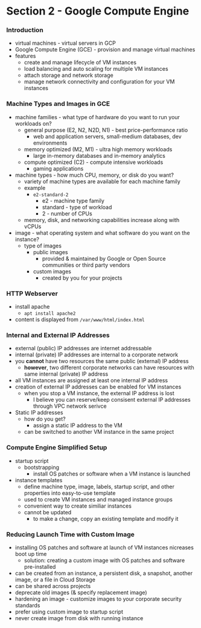 # Section 2 - Google Compute Engine

### Introduction

- virtual machines - virtual servers in GCP
- Google Compute Engine (GCE) - provision and manage virtual machines
- features
  - create and manage lifecycle of VM instances
  - load balancing and auto scaling for multiple VM instances
  - attach storage and network storage
  - manage network connectivity and configuration for your VM instances

### Machine Types and Images in GCE

- machine families - what type of hardware do you want to run your workloads on?
  - general purpose (E2, N2, N2D, N1) - best price-performance ratio
    - web and application servers, small-medium databases, dev environments
  - memory optimized (M2, M1) - ultra high memory workloads
    - large in-memory databases and in-memory analytics
  - compute optimized (C2) - compute intensive workloads
    - gaming applications
- machine types - how much CPU, memory, or disk do you want?
  - variety of machine types are available for each machine family
  - example
    - `e2-standard-2`
      - e2 - machine type family
      - standard - type of workload
      - 2 - number of CPUs
  - memory, disk, and networking capabilities increase along with vCPUs
- image - what operating system and what software do you want on the instance?
  - type of images
    - public images
      - provided & maintained by Google or Open Source communities or third party vendors
    - custom images
      - created by you for your projects

### HTTP Webserver

- install apache
  - `apt install apache2`
- content is displayed from `/var/www/html/index.html`

### Internal and External IP Addresses

- external (public) IP addresses are internet addressable
- internal (private) IP addresses are internal to a corporate network
- you **cannot** have two resources the same public (external) IP address
  - **however**, two different corporate networks can have resources with same internal (private) IP address
- all VM instances are assigned at least one internal IP address
- creation of external IP addresses can be enabled for VM instances
  - when you stop a VM instance, the external IP address is lost
    - I believe you can reserve/keep consisent external IP addresses through VPC network serivce
- Static IP addresses
  - how do you get?
    - assign a static IP address to the VM
  - can be switched to another VM instance in the same project

### Compute Engine Simplified Setup

- startup script
  - bootstrapping
    - install OS patches or software when a VM instance is launched
- instance templates
  - define machine type, image, labels, startup script, and other properties into easy-to-use template
  - used to create VM instances and managed instance groups
  - convenient way to create similiar instances
  - cannot be updated
    - to make a change, copy an existing template and modify it

### Reducing Launch Time with Custom Image

- installing OS patches and software at launch of VM instances nicreases boot up time
  - solution: creating a custom image with OS patches and software pre-installed
- can be created from an instance, a persistent disk, a snapshot, another image, or a file in Cloud Storage
- can be shared across projects
- deprecate old images (& specify replacement image)
- hardening an image - customize images to your corporate security standards
- prefer using custom image to startup script
- never create image from disk with running instance
